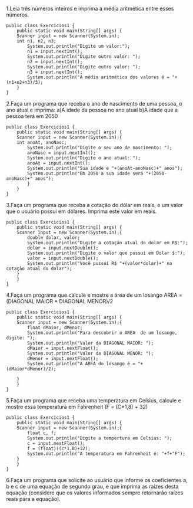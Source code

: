 

1.Leia três números inteiros e imprima a média aritmética entre esses números.

```
public class Exercicios1 { 
    public static void main(String[] args) {
    Scanner input = new Scanner(System.in);
    int n1, n2, n3;
        System.out.println("Digite um valor:");
        n1 = input.nextInt();
        System.out.println("Digite outro valor: ");
        n2 = input.nextInt();
        System.out.println("Digite outro valor: ");
        n3 = input.nextInt();
        System.out.println("A média aritmética dos valores é = "+(n1+n2+n3)/3);
    }  
}
```

2.Faça um programa que receba o ano de nascimento de uma pessoa, o ano atual e imprima:
a)A idade da pessoa no ano atual
b)A idade que a pessoa terá em 2050

```
public class Exercicios1 { 
    public static void main(String[] args) {
    Scanner input = new Scanner(System.in);{
    int anoAt, anoNasc;
        System.out.println("Digite o seu ano de nascimento: ");
        anoNasc = input.nextInt();
        System.out.println("Digite o ano atual: ");
        anoAt = input.nextInt();
        System.out.println("Sua idade é "+(anoAt-anoNasc)+" anos");
        System.out.println("Em 2050 a sua idade será "+(2050-anoNasc)+" anos"); 
        }
    }
}
```

3.Faça um programa que receba a cotação do dólar em reais, e um valor que o usuário possui em dólares. Imprima este valor em reais.

```
public class Exercicios1 { 
    public static void main(String[] args) {
    Scanner input = new Scanner(System.in);{
        double dolar, valor;
        System.out.println("Digite a cotação atual do dolar em R$:");
        dolar = input.nextDouble();
        System.out.println("Digite o valor que pussui em Dolar $:");
        valor = input.nextDouble();
        System.out.println("Você pussuí R$ "+(valor*dolar)+" na cotação atual do dolar");
    }
    }
}
```

4.Faça um programa que calcule e mostre a área de um losango AREA = (DIAGONAL MAIOR * DIAGONAL MENOR)/2 

```
public class Exercicios1 { 
    public static void main(String[] args) {
    Scanner input = new Scanner(System.in);{
        float dMaior, dMenor;
        System.out.println("Para descobrir a AREA  de um losango, digite: ");
        System.out.println("Valor da DIAGONAL MAIOR: ");
        dMaior = input.nextFloat();
        System.out.println("Valor da DIAGONAL MENOR: ");
        dMenor = input.nextFloat();
        System.out.println("A AREA do losango é = "+(dMaior*dMenor)/2);
        
    }
    }
}
```

5.Faça um programa que receba uma temperatura em Celsius, calcule e mostre essa temperatura em Fahrenheit (F = (C*1,8) + 32)

```
public class Exercicios1 { 
    public static void main(String[] args) {
    Scanner input = new Scanner(System.in);{
        float c, f;
        System.out.println("Digite a tempertura em Celsius: ");
        c = input.nextFloat();
        f = (float)((c*1.8)+32);
        System.out.println("A temperatura em Fahrenheit é: "+f+"F");
    }
    }
}
```

6.Faça um programa que solicite ao usuário que informe os coeficientes a, b e c de uma equação de segundo grau, e que imprima as raízes desta equação (considere que os valores informados sempre retornarão raízes reais para a equação).



